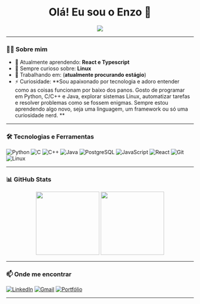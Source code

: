 <h1 align="center">Olá! Eu sou o Enzo 👋</h1>

<p align="center">
  <img src="https://readme-typing-svg.herokuapp.com/?color=F7A41D&size=22&center=true&vCenter=true&width=750&lines=Desenvolvedor+Full-Stack;Amante+de+Tecnologia;Sempre+aprendendo+novas+coisas..." />
</p>

---

### 🧑‍💻 Sobre mim

- 🌱 Atualmente aprendendo: **React e Typescript**
- 🧠 Sempre curioso sobre: **Linux**
- 💼 Trabalhando em: (**atualmente procurando estágio**)
- ⚡ Curiosidade: **Sou apaixonado por tecnologia e adoro entender como as coisas funcionam por baixo dos panos. Gosto de programar em Python, C/C++ e Java, explorar sistemas Linux, automatizar tarefas e resolver problemas como se fossem enigmas. Sempre estou aprendendo algo novo, seja uma linguagem, um framework ou só uma curiosidade nerd. **

---

### 🛠️ Tecnologias e Ferramentas

![Python](https://img.shields.io/badge/-Python-3776AB?style=flat&logo=python&logoColor=white)
![C](https://img.shields.io/badge/-C-00599C?style=flat&logo=c&logoColor=white)
![C++](https://img.shields.io/badge/-C++-00599C?style=flat&logo=c%2B%2B&logoColor=white)
![Java](https://img.shields.io/badge/-Java-007396?style=flat&logo=java&logoColor=white)
![PostgreSQL](https://img.shields.io/badge/-PostgreSQL-336791?style=flat&logo=postgresql&logoColor=white)
![JavaScript](https://img.shields.io/badge/-JavaScript-F7DF1E?style=flat&logo=javascript&logoColor=black)
![React](https://img.shields.io/badge/-React-61DAFB?style=flat&logo=react&logoColor=black)
![Git](https://img.shields.io/badge/-Git-F05032?style=flat&logo=git&logoColor=white)
![Linux](https://img.shields.io/badge/-Linux-FCC624?style=flat&logo=linux&logoColor=black)

---

### 📊 GitHub Stats

<div align="center">
  <img height="170px" src="https://github-readme-stats.vercel.app/api?username=enzolazz&show_icons=true&theme=radical" />
  <img height="170px" src="https://github-readme-stats.vercel.app/api/top-langs/?username=enzolazz&layout=compact&theme=radical" />
</div>

---

### 📫 Onde me encontrar

[![LinkedIn](https://img.shields.io/badge/-LinkedIn-0077B5?style=flat&logo=linkedin&logoColor=white)](https://linkedin.com/in/enzola)
[![Gmail](https://img.shields.io/badge/-Email-D14836?style=flat&logo=gmail&logoColor=white)](mailto:enzolazzamor@gmail.com)
[![Portfólio](https://img.shields.io/badge/-Portfólio-121212?style=flat&logo=dev.to&logoColor=white)](https://enzo-la.com)

---
